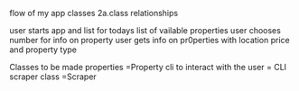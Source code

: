 flow of my app
classes
  2a.class relationships

  user starts app and list for todays list of vailable properties
  user chooses number for info on property
  user gets info on pr0perties with location price and property type

Classes to be made 
properties =Property
cli to interact with the user = CLI
scraper class =Scraper